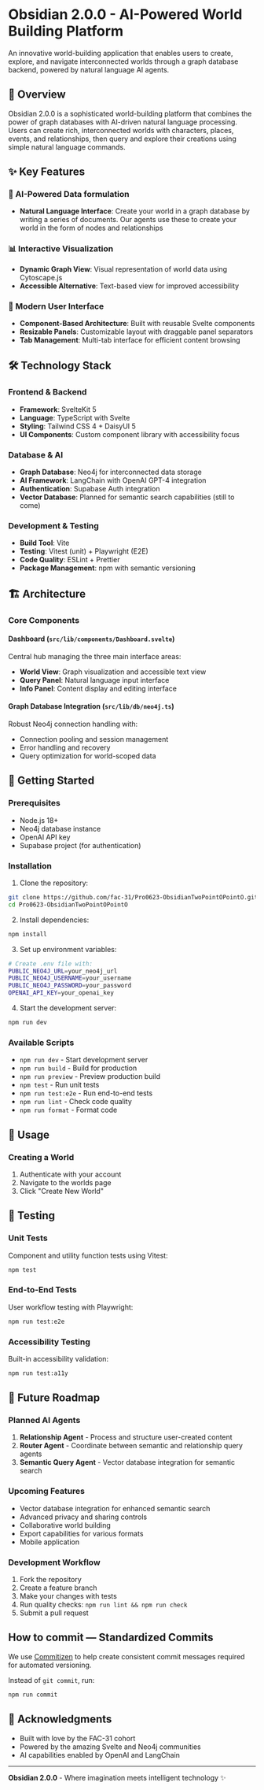 # Obsidian 2.0.0 - AI-Powered World Building Platform

An innovative world-building application that enables users to create, explore, and navigate interconnected worlds through a graph database backend, powered by natural language AI agents.

## 🌟 Overview

Obsidian 2.0.0 is a sophisticated world-building platform that combines the power of graph databases with AI-driven natural language processing. Users can create rich, interconnected worlds with characters, places, events, and relationships, then query and explore their creations using simple natural language commands.

## ✨ Key Features

### 🧠 AI-Powered Data formulation

- **Natural Language Interface**: Create your world in a graph database by writing a series of documents. Our agents use these to create your world in the form of nodes and relationships

### 📊 Interactive Visualization

- **Dynamic Graph View**: Visual representation of world data using Cytoscape.js
- **Accessible Alternative**: Text-based view for improved accessibility

### 🎨 Modern User Interface

- **Component-Based Architecture**: Built with reusable Svelte components
- **Resizable Panels**: Customizable layout with draggable panel separators
- **Tab Management**: Multi-tab interface for efficient content browsing

## 🛠 Technology Stack

### Frontend & Backend

- **Framework**: SvelteKit 5
- **Language**: TypeScript with Svelte
- **Styling**: Tailwind CSS 4 + DaisyUI 5
- **UI Components**: Custom component library with accessibility focus

### Database & AI

- **Graph Database**: Neo4j for interconnected data storage
- **AI Framework**: LangChain with OpenAI GPT-4 integration
- **Authentication**: Supabase Auth integration
- **Vector Database**: Planned for semantic search capabilities (still to come)

### Development & Testing

- **Build Tool**: Vite
- **Testing**: Vitest (unit) + Playwright (E2E)
- **Code Quality**: ESLint + Prettier
- **Package Management**: npm with semantic versioning

## 🏗 Architecture

### Core Components

#### Dashboard (`src/lib/components/Dashboard.svelte`)

Central hub managing the three main interface areas:

- **World View**: Graph visualization and accessible text view
- **Query Panel**: Natural language input interface
- **Info Panel**: Content display and editing interface

#### Graph Database Integration (`src/lib/db/neo4j.ts`)

Robust Neo4j connection handling with:

- Connection pooling and session management
- Error handling and recovery
- Query optimization for world-scoped data

## 🚀 Getting Started

### Prerequisites

- Node.js 18+
- Neo4j database instance
- OpenAI API key
- Supabase project (for authentication)

### Installation

1. Clone the repository:

```bash
git clone https://github.com/fac-31/Pro0623-ObsidianTwoPointOPointO.git
cd Pro0623-ObsidianTwoPointOPointO
```

2. Install dependencies:

```bash
npm install
```

3. Set up environment variables:

```bash
# Create .env file with:
PUBLIC_NEO4J_URL=your_neo4j_url
PUBLIC_NEO4J_USERNAME=your_username
PUBLIC_NEO4J_PASSWORD=your_password
OPENAI_API_KEY=your_openai_key
```

4. Start the development server:

```bash
npm run dev
```

### Available Scripts

- `npm run dev` - Start development server
- `npm run build` - Build for production
- `npm run preview` - Preview production build
- `npm test` - Run unit tests
- `npm run test:e2e` - Run end-to-end tests
- `npm run lint` - Check code quality
- `npm run format` - Format code

## 📱 Usage

### Creating a World

1. Authenticate with your account
2. Navigate to the worlds page
3. Click "Create New World"

## 🧪 Testing

### Unit Tests

Component and utility function tests using Vitest:

```bash
npm test
```

### End-to-End Tests

User workflow testing with Playwright:

```bash
npm run test:e2e
```

### Accessibility Testing

Built-in accessibility validation:

```bash
npm run test:a11y
```

## 🎯 Future Roadmap

### Planned AI Agents

1. **Relationship Agent** - Process and structure user-created content
2. **Router Agent** - Coordinate between semantic and relationship query agents
3. **Semantic Query Agent** - Vector database integration for semantic search

### Upcoming Features

- Vector database integration for enhanced semantic search
- Advanced privacy and sharing controls
- Collaborative world building
- Export capabilities for various formats
- Mobile application

### Development Workflow

1. Fork the repository
2. Create a feature branch
3. Make your changes with tests
4. Run quality checks: `npm run lint && npm run check`
5. Submit a pull request

## How to commit — Standardized Commits

We use [Commitizen](https://commitizen-tools.github.io/commitizen/) to help create consistent commit messages required for automated versioning.

Instead of `git commit`, run:

```bash
npm run commit
```

## 🙏 Acknowledgments

- Built with love by the FAC-31 cohort
- Powered by the amazing Svelte and Neo4j communities
- AI capabilities enabled by OpenAI and LangChain

---

**Obsidian 2.0.0** - Where imagination meets intelligent technology ✨
